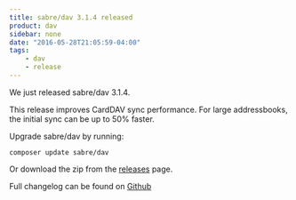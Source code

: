 ```yaml
---
title: sabre/dav 3.1.4 released
product: dav
sidebar: none
date: "2016-05-28T21:05:59-04:00"
tags:
    - dav
    - release
---
```


We just released sabre/dav 3.1.4.

This release improves CardDAV sync performance. For large addressbooks, the
initial sync can be up to 50% faster.

Upgrade sabre/dav by running:

    composer update sabre/dav

Or download the zip from the [releases][2] page.

Full changelog can be found on [Github][1]

[1]: https://github.com/sabre-io/dav/blob/3.1.4/CHANGELOG.md
[2]: https://github.com/sabre-io/dav/releases
